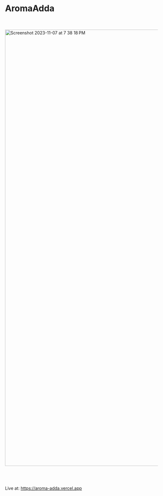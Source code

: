 # AromaAdda

<br/>
<br/>

<img width="1440" alt="Screenshot 2023-11-07 at 7 38 18 PM" src="https://github.com/BootCampGroupProjects/AromaAdda/assets/53858421/8883814a-cab9-4068-8766-8016fa4c5d7f">

<br/>
<br/>
<br/>
<br/>

Live at: https://aroma-adda.vercel.app
